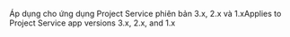<span data-ttu-id="db589-101">Áp dụng cho ứng dụng Project Service phiên bản 3.x, 2.x và 1.x</span><span class="sxs-lookup"><span data-stu-id="db589-101">Applies to Project Service app versions 3.x, 2.x, and 1.x</span></span>
